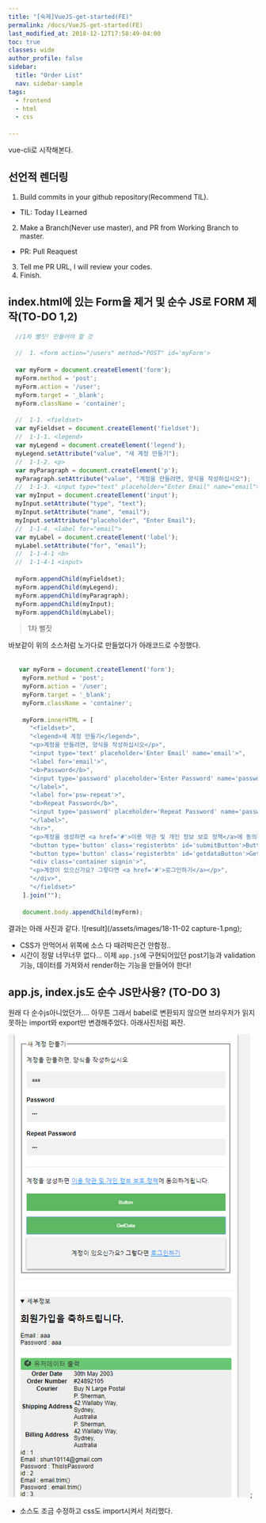 ```yaml
---
title: "[숙제]VueJS-get-started(FE)"
permalink: /docs/VueJS-get-started(FE)
last_modified_at: 2018-12-12T17:58:49-04:00
toc: true
classes: wide
author_profile: false
sidebar:
  title: "Order List"
  nav: sidebar-sample
tags:
  - frontend
  - html
  - css

---
```





vue-cli로 시작해본다.


## 선언적 렌더링

1. Build commits in your github repository(Recommend TIL).
 - TIL: Today I Learned
2. Make a Branch(Never use master), and PR from Working Branch to master.
 - PR: Pull Reaquest
3. Tell me PR URL, I will review your codes.
4. Finish.



## index.html에 있는 Form을 제거 및 순수 JS로 FORM 제작(TO-DO 1,2)


```javascript
  //1차 뻘짓! 만들어야 할 것

  //  1. <form action="/users" method="POST" id='myForm'>

  var myForm = document.createElement('form');
  myForm.method = 'post';
  myForm.action = '/user';
  myForm.target = '_blank';
  myForm.className = 'container';

  //  1-1. <fieldset>
  var myFieldset = document.createElement('fieldset');
  //  1-1-1. <legend>
  var myLegend = document.createElement('legend');
  myLegend.setAttribute("value", "새 계정 만들기");
  //  1-1-2. <p>
  var myParagraph = document.createElement('p');
  myParagraph.setAttribute("value", "계정을 만들려면, 양식을 작성하십시오");
  //  1-1-3. <input type="text" placeholder="Enter Email" name="email">
  var myInput = document.createElement('input');
  myInput.setAttribute("type", "text");
  myInput.setAttribute("name", "email");    
  myInput.setAttribute("placeholder", "Enter Email");
  //  1-1-4. <label for="email">
  var myLabel = document.createElement('label');
  myLabel.setAttribute("for", "email");
  //  1-1-4-1 <b>
  //  1-1-4-1 <input>

  myForm.appendChild(myFieldset);
  myForm.appendChild(myLegend);
  myForm.appendChild(myParagraph);
  myForm.appendChild(myInput);
  myForm.appendChild(myLabel);    

```

> 1차 뻘짓

바보같이 위의 소스처럼 노가다로 만들었다가 아래코드로 수정했다.

```javascript

   var myForm = document.createElement('form');
    myForm.method = 'post';
    myForm.action = '/user';
    myForm.target = '_blank';
    myForm.className = 'container';

    myForm.innerHTML = [
      "<fieldset>",
      "<legend>새 계정 만들기</legend>",
      "<p>계정을 만들려면, 양식을 작성하십시오</p>",
      "<input type='text' placeholder='Enter Email' name='email'>",
      "<label for='email'>",
      "<b>Password</b>",
      "<input type='password' placeholder='Enter Password' name='password'>",
      "</label>",
      "<label for='psw-repeat'>",
      "<b>Repeat Password</b>",
      "<input type='password' placeholder='Repeat Password' name='password-repeat'>",
      "</label>",
      "<hr>",
      "<p>계정을 생성하면 <a href='#'>이용 약관 및 개인 정보 보호 정책</a>에 동의하게됩니다.</p>",
      "<button type='button' class='registerbtn' id='submitButton'>Button</button>",
      "<button type='button' class='registerbtn' id='getdataButton'>GetData</button>",
      "<div class='container signin'>",
      "<p>계정이 있으신가요? 그렇다면 <a href='#'>로그인하기</a></p>",
      "</div>",
      "</fieldset>"
    ].join("");

    document.body.appendChild(myForm);
```

결과는 아래 사진과 같다.
![result](/assets/images/18-11-02 capture-1.png);


+ CSS가 안먹어서 위쪽에 소스 다 때려박은건 안함정..
+ 시간이 정말 너무너무 없다... 이제 `app.js`에 구현되어있던 post기능과 validation기능, 데이터를 가져와서 render하는 기능을 만들어야 한다!



## app.js, index.js도 순수 JS만사용? (TO-DO 3)

원래 다 순수js아니었던가.... 아무튼 그래서 babel로 변환되지 않으면 브라우저가 읽지못하는 import와 export만 변경해주었다. 아래사진처럼 짜잔.

![result](/assets/images/18-11-02-capture-2.PNG);

+ 소스도 조금 수정하고 css도 import시켜서 처리했다.

